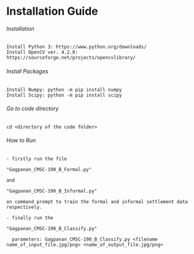 # Installation Guide

###### Installation
    Install Python 3: https://www.python.org/downloads/
    Install OpenCV ver. 4.2.0: https://sourceforge.net/projects/opencvlibrary/
    
###### Install Packages
    Install Numpy: python -m pip install numpy
    Install Scipy: python -m pip install scipy
    
###### Go to code directory
    cd <directory of the code folder>
    
###### How to Run
    - firstly run the file 
    
    "Gagpanan_CMSC-190_B_Formal.py"
    
    and 
    
    "Gagpanan_CMSC-190_B_Informal.py"
    
    on command prompt to train the formal and informal settlement data respectively.
    
    - finally run the 
    
    "Gagpanan_CMSC-190_B_Classify.py"
    
      parameters: Gagpanan_CMSC-190_B_Classify.py <filename name_of_input_file.jpg/png> <name_of_output_file.jpg/png>
